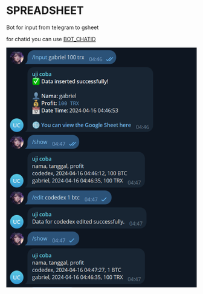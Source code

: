 # SPREADSHEET

Bot for input from telegram to gsheet

for chatid you can use [BOT_CHATID](https://t.me/chatidcheck_bot)

![alt text](https://github.com/MbotixTech/SPREADSHEET/blob/main/Screenshot%202024-04-16%20044807.png?raw=true)

